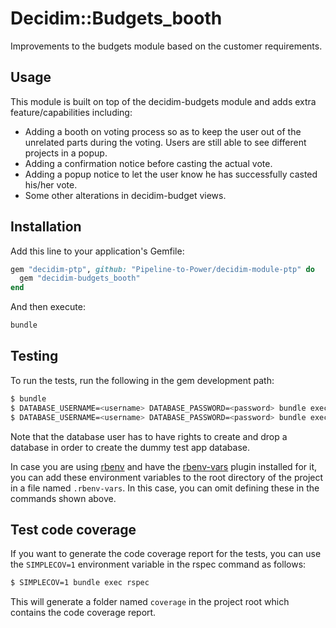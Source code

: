 # Decidim::Budgets_booth

Improvements to the budgets module based on the customer requirements.

## Usage

This module is built on top of the decidim-budgets module and adds extra feature/capabilities including:
- Adding a booth on voting process so as to keep the user out of the unrelated parts during the voting. Users are still
  able to see different projects in a popup.
- Adding a confirmation notice before casting the actual vote.
- Adding a popup notice to let the user know he has successfully casted his/her vote.
- Some other alterations in decidim-budget views.

## Installation

Add this line to your application's Gemfile:

```ruby
gem "decidim-ptp", github: "Pipeline-to-Power/decidim-module-ptp" do
  gem "decidim-budgets_booth"
end
```

And then execute:

```bash
bundle
```
## Testing

To run the tests, run the following in the gem development path:

```bash
$ bundle
$ DATABASE_USERNAME=<username> DATABASE_PASSWORD=<password> bundle exec rake test_app
$ DATABASE_USERNAME=<username> DATABASE_PASSWORD=<password> bundle exec rspec
```

Note that the database user has to have rights to create and drop a database in
order to create the dummy test app database.

In case you are using [rbenv](https://github.com/rbenv/rbenv) and have the
[rbenv-vars](https://github.com/rbenv/rbenv-vars) plugin installed for it, you
can add these environment variables to the root directory of the project in a
file named `.rbenv-vars`. In this case, you can omit defining these in the
commands shown above.

## Test code coverage

If you want to generate the code coverage report for the tests, you can use
the `SIMPLECOV=1` environment variable in the rspec command as follows:

```bash
$ SIMPLECOV=1 bundle exec rspec
```

This will generate a folder named `coverage` in the project root which contains
the code coverage report.
